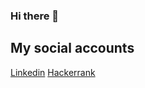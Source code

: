 ### Hi there 👋

## My social accounts
[Linkedin](https://www.linkedin.com/in/hubert-badocha/)
[Hackerrank](https://www.hackerrank.com/badochov)
<!--
**badochov/badochov** is a ✨ _special_ ✨ repository because its `README.md` (this file) appears on your GitHub profile.

Here are some ideas to get you started:

- 🔭 I’m currently working on ...
- 🌱 I’m currently learning ...
- 👯 I’m looking to collaborate on ...
- 🤔 I’m looking for help with ...
- 💬 Ask me about ...
- 📫 How to reach me: ...
- 😄 Pronouns: ...
- ⚡ Fun fact: ...
-->
